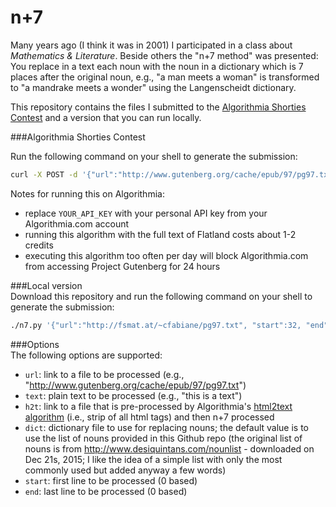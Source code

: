 # n+7
Many years ago (I think it was in 2001) I participated in a class about *Mathematics & Literature*. Beside others the "n+7 method" was presented: You replace in a text each noun with the noun in a dictionary which is 7 places after the original noun, e.g., "a man meets a woman" is transformed to "a mandrake meets a wonder" using the Langenscheidt dictionary.  

This repository contains the files I submitted to the [Algorithmia Shorties Contest](http://blog.algorithmia.com/2015/12/the-algorithmia-shorties-contest/) and a version that you can run locally.

###Algorithmia Shorties Contest

Run the following command on your shell to generate the submission:  
```bash
curl -X POST -d '{"url":"http://www.gutenberg.org/cache/epub/97/pg97.txt", "start":32, "end":551}' -H 'Content-Type: application/json' -H 'Authorization: Simple YOUR_API_KEY' https://api.algorithmia.com/v1/algo/fabianekc/n7/0.1.0
```
Notes for running this on Algorithmia:
* replace `YOUR_API_KEY` with your personal API key from your Algorithmia.com account
* running this algorithm with the full text of Flatland costs about 1-2 credits
* executing this algorithm too often per day will block Algorithmia.com from accessing Project Gutenberg for 24 hours

###Local version  
Download this repository and run the following command on your shell to generate the submission:  
```bash
./n7.py '{"url":"http://fsmat.at/~cfabiane/pg97.txt", "start":32, "end":551}'
```

###Options  
The following options are supported:
* `url`: link to a file to be processed (e.g., "http://www.gutenberg.org/cache/epub/97/pg97.txt")  
* `text`: plain text to be processed (e.g., "this is a text")  
* `h2t`: link to a file that is pre-processed by Algorithmia's [html2text algorithm](https://algorithmia.com/algorithms/util/Html2Text) (i.e., strip of all html tags) and then n+7 processed  
* `dict`: dictionary file to use for replacing nouns; the default value is to use the list of nouns provided in this Github repo (the original list of nouns is from http://www.desiquintans.com/nounlist  - downloaded on Dec 21s, 2015; I like the idea of a simple list with only the most commonly used but added anyway a few words)
* `start`: first line to be processed (0 based)  
* `end`: last line to be processed (0 based)
